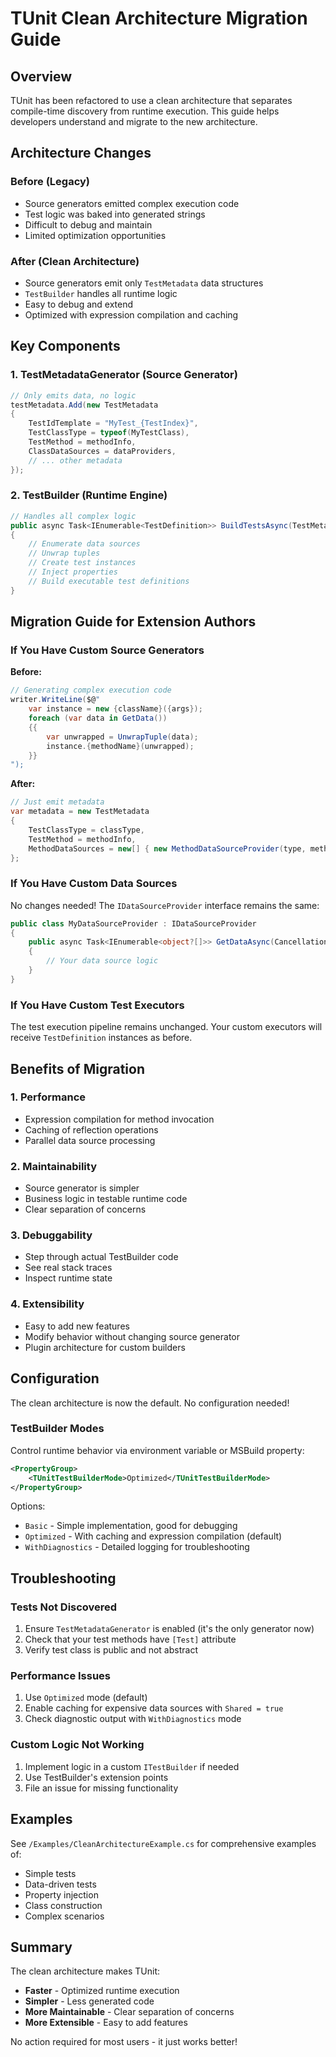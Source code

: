 # TUnit Clean Architecture Migration Guide

## Overview

TUnit has been refactored to use a clean architecture that separates compile-time discovery from runtime execution. This guide helps developers understand and migrate to the new architecture.

## Architecture Changes

### Before (Legacy)
- Source generators emitted complex execution code
- Test logic was baked into generated strings
- Difficult to debug and maintain
- Limited optimization opportunities

### After (Clean Architecture)
- Source generators emit only `TestMetadata` data structures
- `TestBuilder` handles all runtime logic
- Easy to debug and extend
- Optimized with expression compilation and caching

## Key Components

### 1. TestMetadataGenerator (Source Generator)
```csharp
// Only emits data, no logic
testMetadata.Add(new TestMetadata
{
    TestIdTemplate = "MyTest_{TestIndex}",
    TestClassType = typeof(MyTestClass),
    TestMethod = methodInfo,
    ClassDataSources = dataProviders,
    // ... other metadata
});
```

### 2. TestBuilder (Runtime Engine)
```csharp
// Handles all complex logic
public async Task<IEnumerable<TestDefinition>> BuildTestsAsync(TestMetadata metadata)
{
    // Enumerate data sources
    // Unwrap tuples
    // Create test instances
    // Inject properties
    // Build executable test definitions
}
```

## Migration Guide for Extension Authors

### If You Have Custom Source Generators

**Before:**
```csharp
// Generating complex execution code
writer.WriteLine($@"
    var instance = new {className}({args});
    foreach (var data in GetData())
    {{
        var unwrapped = UnwrapTuple(data);
        instance.{methodName}(unwrapped);
    }}
");
```

**After:**
```csharp
// Just emit metadata
var metadata = new TestMetadata
{
    TestClassType = classType,
    TestMethod = methodInfo,
    MethodDataSources = new[] { new MethodDataSourceProvider(type, methodName) }
};
```

### If You Have Custom Data Sources

No changes needed! The `IDataSourceProvider` interface remains the same:

```csharp
public class MyDataSourceProvider : IDataSourceProvider
{
    public async Task<IEnumerable<object?[]>> GetDataAsync(CancellationToken cancellationToken)
    {
        // Your data source logic
    }
}
```

### If You Have Custom Test Executors

The test execution pipeline remains unchanged. Your custom executors will receive `TestDefinition` instances as before.

## Benefits of Migration

### 1. Performance
- Expression compilation for method invocation
- Caching of reflection operations
- Parallel data source processing

### 2. Maintainability
- Source generator is simpler
- Business logic in testable runtime code
- Clear separation of concerns

### 3. Debuggability
- Step through actual TestBuilder code
- See real stack traces
- Inspect runtime state

### 4. Extensibility
- Easy to add new features
- Modify behavior without changing source generator
- Plugin architecture for custom builders

## Configuration

The clean architecture is now the default. No configuration needed!

### TestBuilder Modes

Control runtime behavior via environment variable or MSBuild property:

```xml
<PropertyGroup>
    <TUnitTestBuilderMode>Optimized</TUnitTestBuilderMode>
</PropertyGroup>
```

Options:
- `Basic` - Simple implementation, good for debugging
- `Optimized` - With caching and expression compilation (default)
- `WithDiagnostics` - Detailed logging for troubleshooting

## Troubleshooting

### Tests Not Discovered

1. Ensure `TestMetadataGenerator` is enabled (it's the only generator now)
2. Check that your test methods have `[Test]` attribute
3. Verify test class is public and not abstract

### Performance Issues

1. Use `Optimized` mode (default)
2. Enable caching for expensive data sources with `Shared = true`
3. Check diagnostic output with `WithDiagnostics` mode

### Custom Logic Not Working

1. Implement logic in a custom `ITestBuilder` if needed
2. Use TestBuilder's extension points
3. File an issue for missing functionality

## Examples

See `/Examples/CleanArchitectureExample.cs` for comprehensive examples of:
- Simple tests
- Data-driven tests
- Property injection
- Class construction
- Complex scenarios

## Summary

The clean architecture makes TUnit:
- **Faster** - Optimized runtime execution
- **Simpler** - Less generated code
- **More Maintainable** - Clear separation of concerns
- **More Extensible** - Easy to add features

No action required for most users - it just works better!